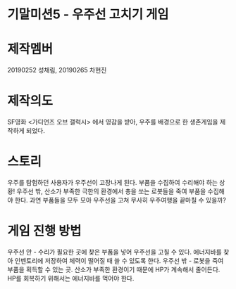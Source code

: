 # 기말미션5 - 우주선 고치기 게임

# 제작멤버
20190252 성채림, 20190265 차현진

# 제작의도
SF영화 <가디언즈 오브 갤럭시> 에서 영감을 받아, 우주를 배경으로 한 생존게임을 제작하게 되었다. 

# 스토리
우주를 탐험하던 사용자가 우주선이 고장나게 된다. 부품을 수집하여 수리해야 하는 상황! 
우주선 밖, 산소가 부족한 극한의 환경에서 총을 쏘는 로봇들을 죽여 부품을 수집해야 한다. 과연 부품들을 모두 모아 우주선을 고쳐 무사히 우주여행을 끝마칠 수 있을까?

# 게임 진행 방법
우주선 안 - 수리가 필요한 곳에 찾은 부품을 넣어 우주선을 고칠 수 있다. 에너지바를 찾아 인벤토리에 저장하여 체력이 떨어질 때 쓸 수 있도록 한다.
우주선 밖 - 로봇을 죽여 부품을 획득할 수 있는 곳. 산소가 부족한 환경이기 때문에 HP가 계속해서 줄어든다. HP를 회복하기 위해서는 에너지바를 먹어야 한다.
